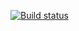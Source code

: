 [![Build status](https://ci.appveyor.com/api/projects/status/qgyjkd36bmrerw1m/branch/main?svg=true)](https://ci.appveyor.com/project/SerhioSanchez/web2/branch/main)
